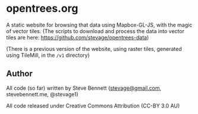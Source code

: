 # opentrees.org

A static website for browsing that data using Mapbox-GL-JS, with the magic of vector tiles. (The scripts to download and process the data into vector tiles are here: https://github.com/stevage/opentrees-data)

(There is a previous version of the website, using raster tiles, generated using TileMill, in the `/v1` directory)

## Author
All code (so far) written by Steve Bennett (stevage@gmail.com, stevebennett.me, @stevage1)

All code released under Creative Commons Attribution (CC-BY 3.0 AU)
